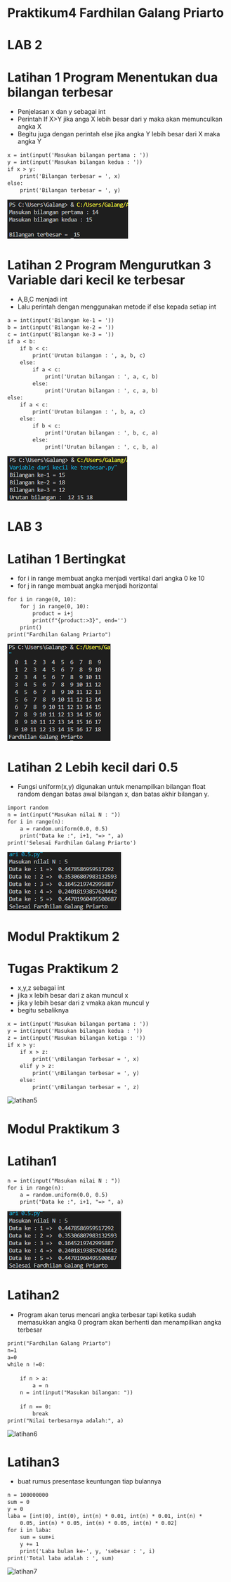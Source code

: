 # Praktikum4 Fardhilan Galang Priarto
# LAB 2
# Latihan 1 Program Menentukan dua bilangan terbesar
- Penjelasan x dan y sebagai int 
- Perintah If X>Y jika anga X lebih besar dari y maka akan memunculkan angka X
- Begitu juga dengan perintah else jika angka Y lebih besar dari X maka angka Y 
```
x = int(input('Masukan bilangan pertama : '))
y = int(input('Masukan bilangan kedua : '))
if x > y:
    print('Bilangan terbesar = ', x)
else:
    print('Bilangan terbesar = ', y)
```
![Gambar1](gambar/latihan1.png)
# Latihan 2 Program Mengurutkan 3 Variable dari kecil ke terbesar
- A,B,C menjadi int
- Lalu perintah dengan menggunakan metode if else kepada setiap int
```
a = int(input('Bilangan ke-1 = '))
b = int(input('Bilangan ke-2 = '))
c = int(input('Bilangan ke-3 = '))
if a < b:
    if b < c: 
        print('Urutan bilangan : ', a, b, c)
    else:
        if a < c:
            print('Urutan bilangan : ', a, c, b)
        else:
            print('Urutan bilangan : ', c, a, b)
else:
    if a < c:
        print('Urutan bilangan : ', b, a, c)
    else:
        if b < c:
            print('Urutan bilangan : ', b, c, a)
        else:
            print('Urutan bilangan : ', c, b, a)
```
![Gambar1](gambar/latihan2.png)
# LAB 3
# Latihan 1 Bertingkat
- for i in range membuat angka menjadi vertikal dari angka 0 ke 10
- for j in range membuat angka menjadi horizontal
```
for i in range(0, 10):
    for j in range(0, 10):
        product = i+j
        print(f"{product:>3}", end='')
    print()
print("Fardhilan Galang Priarto")
```
![Gambar1](gambar/latihan3.png)
# Latihan 2 Lebih kecil dari 0.5
- Fungsi uniform(x,y) digunakan untuk menampilkan bilangan float random dengan batas awal bilangan x, dan batas akhir bilangan y.
```
import random
n = int(input("Masukan nilai N : "))
for i in range(n):
    a = random.uniform(0.0, 0.5)
    print("Data ke :", i+1, "=> ", a)
print('Selesai Fardhilan Galang Priarto')
```
![Gambar1](gambar/latihan4.png)

# Modul Praktikum 2
# Tugas Praktikum 2

- x,y,z sebagai int
- jika x lebih besar dari z akan muncul x
- jika y lebih besar dari z vmaka akan muncul y
- begitu sebaliknya
```
x = int(input('Masukan bilangan pertama : '))
y = int(input('Masukan bilangan kedua : '))
z = int(input('Masukan bilangan ketiga : '))
if x > y:
    if x > z:
        print('\nBilangan Terbesar = ', x)
    elif y > z:
        print('\nBilangan terbesar = ', y)
    else:
        print('\nBilangan terbesar = ', z)
```
![latihan5](https://user-images.githubusercontent.com/93815689/199686333-a19fb4b6-7a49-42d5-84e5-e276709c1383.png)

# Modul Praktikum 3
# Latihan1
```
n = int(input("Masukan nilai N : "))
for i in range(n):
    a = random.uniform(0.0, 0.5)
    print("Data ke :", i+1, "=> ", a)
```
![Gambar1](gambar/latihan4.png)

# Latihan2
- Program akan terus mencari angka terbesar tapi ketika sudah memasukkan angka 0 program akan berhenti dan menampilkan angka terbesar
```
print("Fardhilan Galang Priarto")
n=1
a=0
while n !=0:

    if n > a:
        a = n
    n = int(input("Masukan bilangan: "))
	
    if n == 0:
        break
print("Nilai terbesarnya adalah:", a)
```
![latihan6](https://user-images.githubusercontent.com/93815689/199686386-4791408e-f445-469a-ac7c-43705bf5478a.png)

# Latihan3
- buat rumus presentase keuntungan tiap bulannya 
```
n = 100000000
sum = 0
y = 0
laba = [int(0), int(0), int(n) * 0.01, int(n) * 0.01, int(n) *
    0.05, int(n) * 0.05, int(n) * 0.05, int(n) * 0.02]
for i in laba:
    sum = sum+i
    y += 1
    print('Laba bulan ke-', y, 'sebesar : ', i)
print('Total laba adalah : ', sum)

```
![latihan7](https://user-images.githubusercontent.com/93815689/199686597-b83e6756-a2cc-456a-b626-ac5d021a0609.png)
